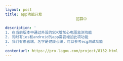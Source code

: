 ```yaml
---                
layout: post       
title: app功能开发
                                招募中
           
description: '
1. 在当前版本中通过外设的SDK增加心电图监测功能
2. 同时有ios和android的app需要增加此项功能
3. 我们有患者端，名字是健康心律，可以参考ecg测试功能
'     
contenturl: https://pro.lagou.com/project/8132.html      
---                 
```

